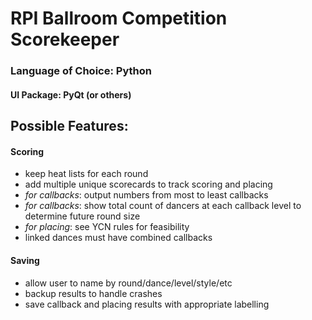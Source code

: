 # RPI Ballroom Competition Scorekeeper
### Language of Choice: Python
#### UI Package: PyQt (or others)
## Possible Features:
#### Scoring
- keep heat lists for each round
- add multiple unique scorecards to track scoring and placing
- *for callbacks*: output numbers from most to least callbacks
- *for callbacks*: show total count of dancers at each callback level to determine future round size
- *for placing*: see YCN rules for feasibility
- linked dances must have combined callbacks
#### Saving
- allow user to name by round/dance/level/style/etc
- backup results to handle crashes
- save callback and placing results with appropriate labelling
